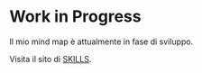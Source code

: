 <html>
    <h1>Work in Progress</h1>
    <p>Il mio mind map è attualmente in fase di sviluppo.</p>
      <p>Visita il sito di <a href="https://app.mural.co/t/home23679/m/home23679/1685517302843/c1a12f4a2e775f3211f849817fefd5c709337e16?sender=uacfeb14a0ff810fb6c122420" target="_blank">SKILLS</a>.</p>

    
</html>
